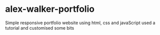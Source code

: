 # alex-walker-portfolio
Simple responsive portfolio website using html, css and javaScript
used a tutorial and customised some bits

